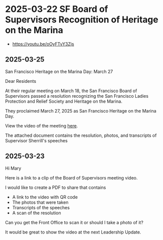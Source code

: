 # 2025-03-22 SF Board of Supervisors Recognition of Heritage on the Marina

* https://youtu.be/oOyFTvY3Zjs


## 2025-03-25

San Francisco Heritage on the Marina Day: March 27

Dear Residents

At their regular meeting on March 18, the San Francisco Board of Supervisors passed a resolution recognizing the San Francisco Ladies Protection and Relief Society and Heritage on the Marina.

They proclaimed March 27, 2025 as San Francisco Heritage on the Marina Day.

View the video of the meeting [here](https://youtu.be/oOyFTvY3Zjs). 

The attached document contains the resolution, photos, and transcripts of Supervisor Sherrill's speeches

## 2025-03-23

Hi Mary

Here is a link to a clip of the Board of Supervisors meeting video.

I would like to create a PDF to share that contains

* A link to the video with QR code
* The photos that were taken
* Transcripts of the speeches
* A scan of the resolution

Can you get the Front Office to scan it or should I take a photo of it?

It would be great to show the video at the next Leadership Update.


